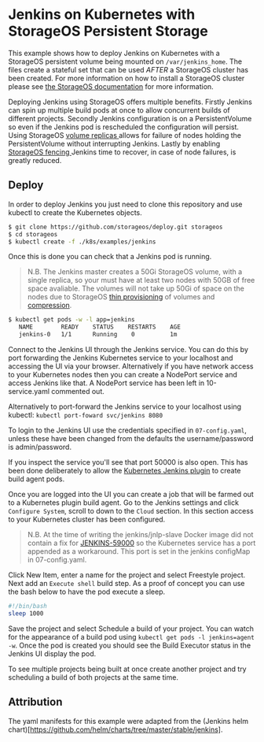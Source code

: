 # Jenkins on Kubernetes with StorageOS Persistent Storage

This example shows how to deploy Jenkins on Kubernetes with a StorageOS
persistent volume being mounted on `/var/jenkins_home`. The files create a
stateful set that can be used *AFTER* a StorageOS cluster has been created. For
more information on how to install a StorageOS cluster please see [the
StorageOS
documentation](https://docs.storageos.com/docs/introduction/quickstart) for
more information.

Deploying Jenkins using StorageOS offers multiple benefits. Firstly Jenkins can
spin up multiple build pods at once to allow concurrent builds of different
projects. Secondly Jenkins configuration is on a PersistentVolume so even if
the Jenkins pod is rescheduled the configuration will persist. Using StorageOS
[ volume replicas ]( https://docs.storageos.com/docs/concepts/replication ) allows
for failure of nodes holding the PersistentVolume without interrupting Jenkins.
Lastly by enabling [ StorageOS
fencing ]( https://docs.storageos.com/docs/concepts/fencing ) Jenkins time to
recover, in case of node failures, is greatly reduced.

## Deploy

In order to deploy Jenkins you just need to clone this repository and use
kubectl to create the Kubernetes objects.

```bash
$ git clone https://github.com/storageos/deploy.git storageos
$ cd storageos
$ kubectl create -f ./k8s/examples/jenkins
```
Once this is done you can check that a Jenkins pod is running.

> N.B. The Jenkins master creates a 50Gi StorageOS volume, with a single
> replica, so your must have at least two nodes with 50GB of free space
> avaliable. The volumes will not take up 50Gi of space on the nodes due to
> StorageOS [thin
> provisioning](https://docs.storageos.com/docs/concepts/architecture) of
> volumes and
> [compression](*https://docs.storageos.com/docs/concepts/compression).

```bash
$ kubectl get pods -w -l app=jenkins
   NAME        READY    STATUS    RESTARTS    AGE
   jenkins-0   1/1      Running    0          1m
```

Connect to the Jenkins UI through the Jenkins service. You can do this by
port forwarding the Jenkins Kubernetes service to your localhost and accessing
the UI via your browser. Alternatively if you have network access to your
Kubernetes nodes then you can create a NodePort service and access Jenkins like
that. A NodePort service has been left in 10-service.yaml commented out.

Alternatively to port-forward the Jenkins service to your localhost using
kubectl:
`kubectl port-foward svc/jenkins 8080`

To login to the Jenkins UI use the credentials specified in `07-config.yaml`,
unless these have been changed from the defaults the username/password is
admin/password.

If you inspect the service you'll see that port 50000 is also open. This has
been done deliberately to allow the [Kubernetes Jenkins
plugin](https://github.com/jenkinsci/kubernetes-plugin) to create build agent
pods.

Once you are logged into the UI you can create a job that will be farmed out to
a Kubernetes plugin build agent. Go to the Jenkins settings and click
`Configure System`, scroll to down to the `Cloud` section. In this section
access to your Kubernetes cluster has been configured.

> N.B. At the time of writing the jenkins/jnlp-slave Docker image did not
> contain a fix for
> [JENKINS-59000](https://issues.jenkins-ci.org/browse/JENKINS-59000) so the
> Kubernetes service has a port appended as a workaround. This port is set in
> the jenkins configMap in 07-config.yaml.

Click New Item, enter a name for the project and select Freestyle project. Next
add an `Execute shell` build step. As a proof of concept you can use the bash
below to have the pod execute a sleep.

```bash
#!/bin/bash
sleep 1000
```
Save the project and select Schedule a build of your project. You can watch for
the appearance of a build pod using `kubectl get pods -l jenkins=agent -w`.
Once the pod is created you should see the Build Executor status in the Jenkins
UI display the pod.

To see multiple projects being built at once create another project and try
scheduling a build of both projects at the same time.

## Attribution

The yaml manifests for this example were adapted from the (Jenkins helm
chart)[https://github.com/helm/charts/tree/master/stable/jenkins].
